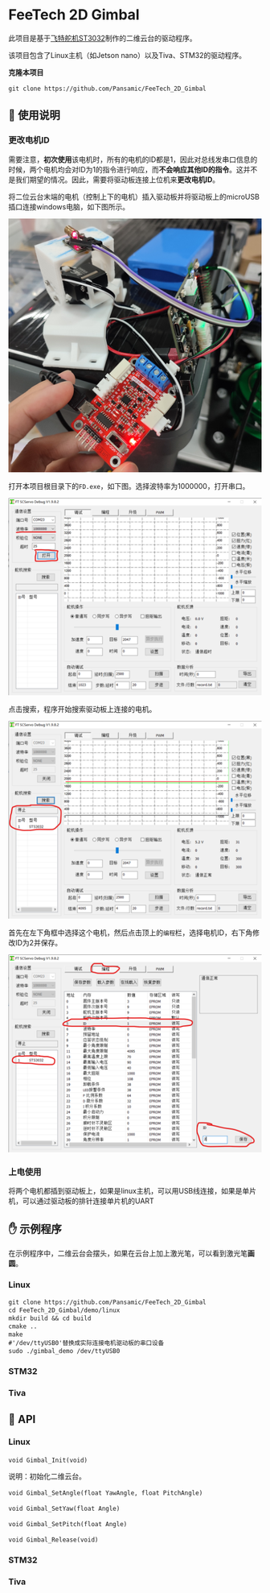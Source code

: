 # FeeTech 2D Gimbal

此项目是基于[飞特舵机ST3032](https://item.taobao.com/item.htm?id=625751317567)制作的二维云台的驱动程序。

该项目包含了Linux主机（如Jetson nano）以及Tiva、STM32的驱动程序。

**克隆本项目**

```
git clone https://github.com/Pansamic/FeeTech_2D_Gimbal
```

## :book: 使用说明

### 更改电机ID

需要注意，**初次使用**该电机时，所有的电机的ID都是1，因此对总线发串口信息的时候，两个电机均会对ID为1的指令进行响应，而**不会响应其他ID的指令**。这并不是我们期望的情况。因此，需要将驱动板连接上位机来**更改电机ID**。

将二位云台末端的电机（控制上下的电机）插入驱动板并将驱动板上的microUSB插口连接windows电脑，如下图所示。

![connection](./figure/00.jpg)

打开本项目根目录下的`FD.exe`，如下图。选择波特率为1000000，打开串口。

![debug_screenshot_1](./figure/01.png)

点击搜索，程序开始搜索驱动板上连接的电机。

![debug_screenshot_2](./figure/02.png)

首先在左下角框中选择这个电机，然后点击顶上的`编程`栏，选择电机ID，右下角修改ID为2并保存。

![debug_screenshot_3](./figure/03.png)


### 上电使用

将两个电机都插到驱动板上，如果是linux主机，可以用USB线连接，如果是单片机，可以通过驱动板的排针连接单片机的UART

## :hand: 示例程序

在示例程序中，二维云台会摆头，如果在云台上加上激光笔，可以看到激光笔**画圆**。

### Linux

```shell
git clone https://github.com/Pansamic/FeeTech_2D_Gimbal
cd FeeTech_2D_Gimbal/demo/linux
mkdir build && cd build
cmake ..
make
#'/dev/ttyUSB0'替换成实际连接电机驱动板的串口设备
sudo ./gimbal_demo /dev/ttyUSB0 
```

### STM32

### Tiva

## :rocket: API

### Linux

`void Gimbal_Init(void)`

说明：初始化二维云台。

`void Gimbal_SetAngle(float YawAngle, float PitchAngle)`

`void Gimbal_SetYaw(float Angle)`

`void Gimbal_SetPitch(float Angle)`

`void Gimbal_Release(void)`

### STM32

### Tiva
